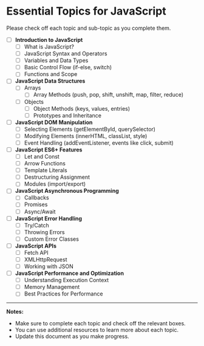 # Essential Topics for JavaScript

Please check off each topic and sub-topic as you complete them.

- [ ] **Introduction to JavaScript**
  - [ ] What is JavaScript?
  - [ ] JavaScript Syntax and Operators
  - [ ] Variables and Data Types
  - [ ] Basic Control Flow (if-else, switch)
  - [ ] Functions and Scope

- [ ] **JavaScript Data Structures**
  - [ ] Arrays
    - [ ] Array Methods (push, pop, shift, unshift, map, filter, reduce)
  - [ ] Objects
    - [ ] Object Methods (keys, values, entries)
    - [ ] Prototypes and Inheritance

- [ ] **JavaScript DOM Manipulation**
  - [ ] Selecting Elements (getElementById, querySelector)
  - [ ] Modifying Elements (innerHTML, classList, style)
  - [ ] Event Handling (addEventListener, events like click, submit)

- [ ] **JavaScript ES6+ Features**
  - [ ] Let and Const
  - [ ] Arrow Functions
  - [ ] Template Literals
  - [ ] Destructuring Assignment
  - [ ] Modules (import/export)

- [ ] **JavaScript Asynchronous Programming**
  - [ ] Callbacks
  - [ ] Promises
  - [ ] Async/Await

- [ ] **JavaScript Error Handling**
  - [ ] Try/Catch
  - [ ] Throwing Errors
  - [ ] Custom Error Classes

- [ ] **JavaScript APIs**
  - [ ] Fetch API
  - [ ] XMLHttpRequest
  - [ ] Working with JSON

- [ ] **JavaScript Performance and Optimization**
  - [ ] Understanding Execution Context
  - [ ] Memory Management
  - [ ] Best Practices for Performance

---

**Notes:**

- Make sure to complete each topic and check off the relevant boxes.
- You can use additional resources to learn more about each topic.
- Update this document as you make progress.

